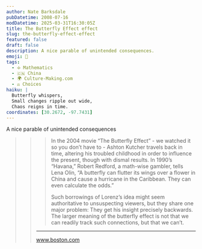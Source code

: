 ```yaml
---
author: Nate Barksdale
pubDatetime: 2008-07-16
modDatetime: 2025-03-31T16:30:05Z
title: The Butterfly Effect effect
slug: the-butterfly-effect-effect
featured: false
draft: false
description: A nice parable of unintended consequences.
emoji: 🦋
tags:
  - ➗ Mathematics
  - 🇨🇳 China
  - 🌍 Culture-Making.com
  - ⚖️ Choices
haiku: |
  Butterfly whispers,  
  Small changes ripple out wide,  
  Chaos reigns in time.
coordinates: [30.2672, -97.7431]
---
```


A nice parable of unintended consequences

> > > In the 2004 movie “The Butterfly Effect” \- we watched it so you don’t have to - Ashton Kutcher travels back in time, altering his troubled childhood in order to influence the present, though with dismal results. In 1990’s “Havana,” Robert Redford, a math-wise gambler, tells Lena Olin, “A butterfly can flutter its wings over a flower in China and cause a hurricane in the Caribbean. They can even calculate the odds.”
> > >
> > > Such borrowings of Lorenz’s idea might seem authoritative to unsuspecting viewers, but they share one major problem: They get his insight precisely backwards. The larger meaning of the butterfly effect is not that we can readily track such connections, but that we can’t.
> >
> > ---
> >
> > www.boston.com
